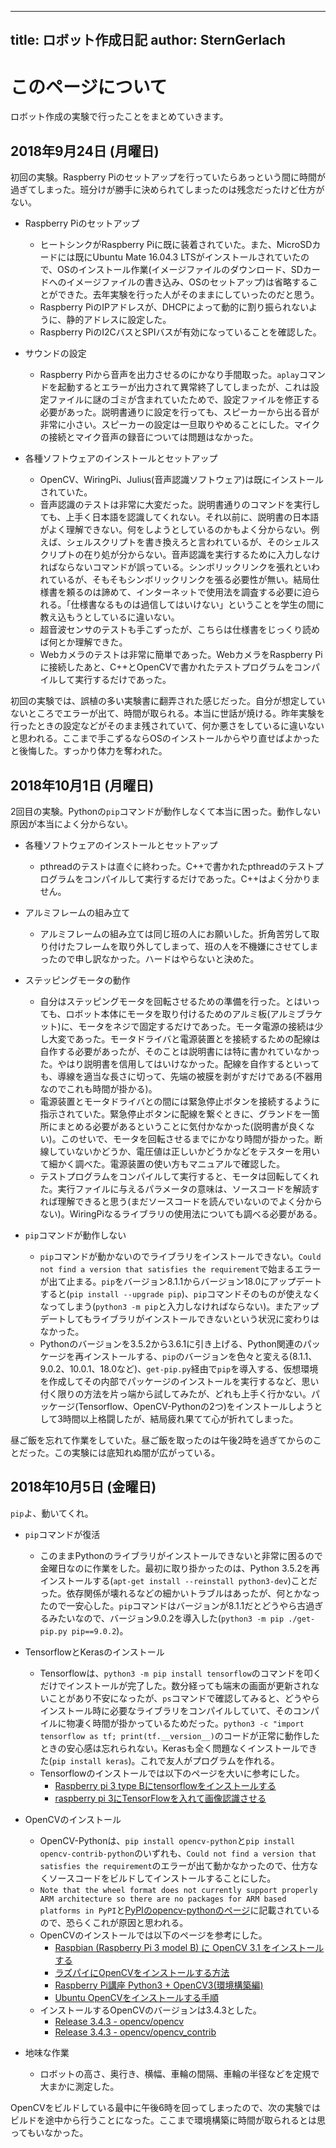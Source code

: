 
---
title:  ロボット作成日記
author: SternGerlach
---

<!--
 pandoc -s --filter pandoc-crossref -M "crossrefYaml=./crossref_config.yaml" -f markdown -t html5 --mathjax --css style.css diary-robot.md > diary-robot.html
-->

# このページについて

ロボット作成の実験で行ったことをまとめていきます。

## 2018年9月24日 (月曜日)

初回の実験。Raspberry Piのセットアップを行っていたらあっという間に時間が過ぎてしまった。班分けが勝手に決められてしまったのは残念だったけど仕方がない。

- Raspberry Piのセットアップ
    - ヒートシンクがRaspberry Piに既に装着されていた。また、MicroSDカードには既にUbuntu Mate 16.04.3 LTSがインストールされていたので、OSのインストール作業(イメージファイルのダウンロード、SDカードへのイメージファイルの書き込み、OSのセットアップ)は省略することができた。去年実験を行った人がそのままにしていったのだと思う。
    - Raspberry PiのIPアドレスが、DHCPによって動的に割り振られないように、静的アドレスに設定した。
    - Raspberry PiのI2CバスとSPIバスが有効になっていることを確認した。

- サウンドの設定
    - Raspberry Piから音声を出力させるのにかなり手間取った。`aplay`コマンドを起動するとエラーが出力されて異常終了してしまったが、これは設定ファイルに謎のゴミが含まれていたためで、設定ファイルを修正する必要があった。説明書通りに設定を行っても、スピーカーから出る音が非常に小さい。スピーカーの設定は一旦取りやめることにした。マイクの接続とマイク音声の録音については問題はなかった。

- 各種ソフトウェアのインストールとセットアップ
    - OpenCV、WiringPi、Julius(音声認識ソフトウェア)は既にインストールされていた。
    - 音声認識のテストは非常に大変だった。説明書通りのコマンドを実行しても、上手く日本語を認識してくれない。それ以前に、説明書の日本語がよく理解できない。何をしようとしているのかもよく分からない。例えば、シェルスクリプトを書き換えろと言われているが、そのシェルスクリプトの在り処が分からない。音声認識を実行するために入力しなければならないコマンドが誤っている。シンボリックリンクを張れといわれているが、そもそもシンボリックリンクを張る必要性が無い。結局仕様書を頼るのは諦めて、インターネットで使用法を調査する必要に迫られる。「仕様書なるものは過信してはいけない」ということを学生の間に教え込もうとしているに違いない。
    - 超音波センサのテストも手こずったが、こちらは仕様書をじっくり読めば何とか理解できた。
    - Webカメラのテストは非常に簡単であった。WebカメラをRaspberry Piに接続したあと、C++とOpenCVで書かれたテストプログラムをコンパイルして実行するだけであった。

初回の実験では、誤植の多い実験書に翻弄された感じだった。自分が想定していないところでエラーが出て、時間が取られる。本当に世話が焼ける。昨年実験を行ったときの設定などがそのまま残されていて、何か悪さをしているに違いないと思われる。ここまで手こずるならOSのインストールからやり直せばよかったと後悔した。すっかり体力を奪われた。

## 2018年10月1日 (月曜日)

2回目の実験。Pythonの`pip`コマンドが動作しなくて本当に困った。動作しない原因が本当によく分からない。

- 各種ソフトウェアのインストールとセットアップ
    - pthreadのテストは直ぐに終わった。C++で書かれたpthreadのテストプログラムをコンパイルして実行するだけであった。C++はよく分かりません。

- アルミフレームの組み立て
    - アルミフレームの組み立ては同じ班の人にお願いした。折角苦労して取り付けたフレームを取り外してしまって、班の人を不機嫌にさせてしまったので申し訳なかった。ハードはやらないと決めた。

- ステッピングモータの動作
    - 自分はステッピングモータを回転させるための準備を行った。とはいっても、ロボット本体にモータを取り付けるためのアルミ板(アルミブラケット)に、モータをネジで固定するだけであった。モータ電源の接続は少し大変であった。モータドライバと電源装置とを接続するための配線は自作する必要があったが、そのことは説明書には特に書かれていなかった。やはり説明書を信用してはいけなかった。配線を自作するといっても、導線を適当な長さに切って、先端の被膜を剥がすだけである(不器用なのでこれも時間が掛かる)。
    - 電源装置とモータドライバとの間には緊急停止ボタンを接続するように指示されていた。緊急停止ボタンに配線を繋ぐときに、グランドを一箇所にまとめる必要があるということに気付かなかった(説明書が良くない)。このせいで、モータを回転させるまでにかなり時間が掛かった。断線していないかどうか、電圧値は正しいかどうかなどをテスターを用いて細かく調べた。電源装置の使い方もマニュアルで確認した。
    - テストプログラムをコンパイルして実行すると、モータは回転してくれた。実行ファイルに与えるパラメータの意味は、ソースコードを解読すれば理解できると思う(まだソースコードを読んでいないのでよく分からない)。WiringPiなるライブラリの使用法についても調べる必要がある。

- `pip`コマンドが動作しない
    - `pip`コマンドが動かないのでライブラリをインストールできない。`Could not find a version that satisfies the requirement`で始まるエラーが出て止まる。`pip`をバージョン8.1.1からバージョン18.0にアップデートすると(`pip install --upgrade pip`)、`pip`コマンドそのものが使えなくなってしまう(`python3 -m pip`と入力しなければならない)。またアップデートしてもライブラリがインストールできないという状況に変わりはなかった。
    - Pythonのバージョンを3.5.2から3.6.1に引き上げる、Python関連のパッケージを再インストールする、`pip`のバージョンを色々と変える(8.1.1、9.0.2、10.0.1、18.0など)、`get-pip.py`経由で`pip`を導入する、仮想環境を作成してその内部でパッケージのインストールを実行するなど、思い付く限りの方法を片っ端から試してみたが、どれも上手く行かない。パッケージ(Tensorflow、OpenCV-Pythonの2つ)をインストールしようとして3時間以上格闘したが、結局疲れ果てて心が折れてしまった。

昼ご飯を忘れて作業をしていた。昼ご飯を取ったのは午後2時を過ぎてからのことだった。この実験には底知れぬ闇が広がっている。

## 2018年10月5日 (金曜日)

`pip`よ、動いてくれ。

- `pip`コマンドが復活
    - このままPythonのライブラリがインストールできないと非常に困るので金曜日なのに作業をした。最初に取り掛かったのは、Python 3.5.2を再インストールする(`apt-get install --reinstall python3-dev`)ことだった。依存関係が壊れるなどの細かいトラブルはあったが、何とかなったので一安心した。`pip`コマンドはバージョンが8.1.1だとどうやら古過ぎるみたいなので、バージョン9.0.2を導入した(`python3 -m pip ./get-pip.py pip==9.0.2`)。

- TensorflowとKerasのインストール
    - Tensorflowは、`python3 -m pip install tensorflow`のコマンドを叩くだけでインストールが完了した。数分経っても端末の画面が更新されないことがあり不安になったが、`ps`コマンドで確認してみると、どうやらインストール時に必要なライブラリをコンパイルしていて、そのコンパイルに物凄く時間が掛かっているためだった。`python3 -c "import tensorflow as tf; print(tf.__version__)`のコードが正常に動作したときの安心感は忘れられない。Kerasも全く問題なくインストールできた(`pip install keras`)。これで友人がプログラムを作れる。
    - Tensorflowのインストールでは以下のページを大いに参考にした。
        - [Raspberry pi 3 type Bにtensorflowをインストールする](https://qiita.com/yuzo63/items/4636479c8fe3e80e14f1)
        - [raspberry pi 3にTensorFlowを入れて画像認識させる](http://ken5owata.hatenablog.com/entry/2017/06/12/232516)

- OpenCVのインストール
    - OpenCV-Pythonは、`pip install opencv-python`と`pip install opencv-contrib-python`のいずれも、`Could not find a version that satisfies the requirement`のエラーが出て動かなかったので、仕方なくソースコードをビルドしてインストールすることにした。
    - `Note that the wheel format does not currently support properly ARM architecture so there are no packages for ARM based platforms in PyPI`と[PyPIのopencv-pythonのページ](https://pypi.org/project/opencv-python/)に記載されているので、恐らくこれが原因と思われる。
    - OpenCVのインストールでは以下のページを参考にした。
        - [Raspbian (Raspberry Pi 3 model B) に OpenCV 3.1 をインストールする](https://a244.hateblo.jp/entry/2016/10/18/053000)
        - [ラズパイにOpenCVをインストールする方法](https://qiita.com/takahiro_itazuri/items/a67dd3bb7f5f88ca9dd8)
        - [Raspberry Pi講座 Python3 + OpenCV3(環境構築編)](https://sites.google.com/site/memorandumjavaandalgorithm/raspberry-pi-jiang-zuo-opencv3)
        - [Ubuntu OpenCVをインストールする手順](https://www.trifields.jp/how-to-install-opencv-on-ubuntu-2742)
    - インストールするOpenCVのバージョンは3.4.3とした。
        - [Release 3.4.3 - opencv/opencv](https://github.com/opencv/opencv/releases/tag/3.4.3)
        - [Release 3.4.3 - opencv/opencv_contrib](https://github.com/opencv/opencv_contrib/releases/tag/3.4.3)

- 地味な作業
    - ロボットの高さ、奥行き、横幅、車輪の間隔、車輪の半径などを定規で大まかに測定した。

OpenCVをビルドしている最中に午後6時を回ってしまったので、次の実験ではビルドを途中から行うことになった。ここまで環境構築に時間が取られるとは思ってもいなかった。
